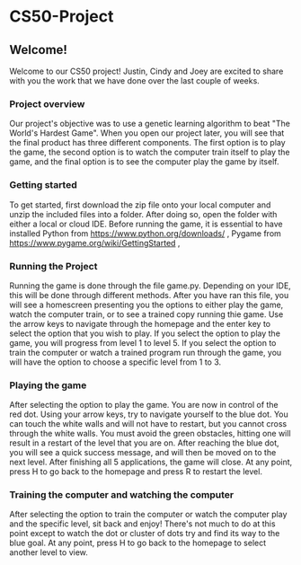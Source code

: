 # CS50-Project

## Welcome!

Welcome to our CS50 project! Justin, Cindy and Joey are excited to share with you the work that we have done over the last couple of weeks. 

### Project overview 

Our project's objective was to use a genetic learning algorithm to beat "The World's Hardest Game". When you open our project later, you will see that the final product has three different components. The first option is to play the game, the second option is to watch the computer train itself to play the game, and the final option is to see the computer play the game by itself. 

### Getting started 

To get started, first download the zip file onto your local computer and unzip the included files into a folder. After doing so, open the folder with either a local or cloud IDE. Before running the game, it is essential to have installed Python from https://www.python.org/downloads/ , Pygame from https://www.pygame.org/wiki/GettingStarted , 

### Running the Project 

Running the game is done through the file game.py. Depending on your IDE, this will be done through different methods. After you have ran this file, you will see a homescreen presenting you the options to either play the game, watch the computer train, or to see a trained copy running thie game. Use the arrow keys to navigate through the homepage and the enter key to select the option that you wish to play. If you select the option to play the game, you will progress from level 1 to level 5. If you select the option to train the computer or watch a trained program run through the game, you will have the option to choose a specific level from 1 to 3. 

### Playing the game 

After selecting the option to play the game. You are now in control of the red dot. Using your arrow keys, try to navigate yourself to the blue dot. You can touch the white walls and will not have to restart, but you cannot cross through the white walls. You must avoid the green obstacles, hitting one will result in a restart of the level that you are on. After reaching the blue dot, you will see a quick success message, and will then be moved on to the next level. After finishing all 5 applications, the game will close. At any point, press H to go back to the homepage and press R to restart the level. 

### Training the computer and watching the computer 

After selecting the option to train the computer or watch the computer play and the specific level, sit back and enjoy! There's not much to do at this point except to watch the dot or cluster of dots try and find its way to the blue goal. At any point, press H to go back to the homepage to select another level to view. 







